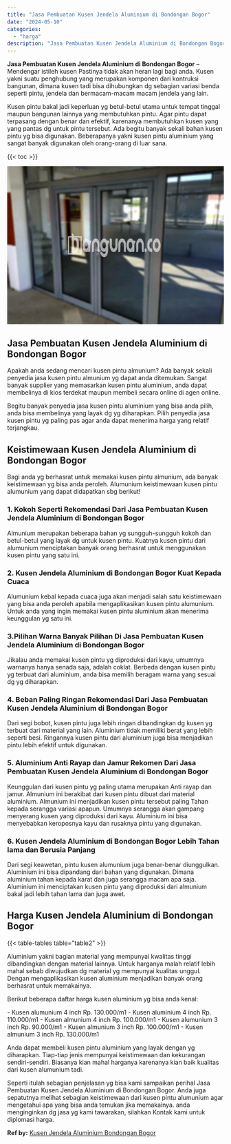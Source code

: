 ```yaml
---
title: "Jasa Pembuatan Kusen Jendela Aluminium di Bondongan Bogor"
date: "2024-05-10"
categories: 
  - "harga"
description: "Jasa Pembuatan Kusen Jendela Aluminium di Bondongan Bogor. Seperti itulah sebagian penjelasan yg bisa kami sampaikan perihal Jasa Pembuatan Kusen Jendela Alu..."
---
```


**Jasa Pembuatan Kusen Jendela Aluminium di Bondongan Bogor** – Mendengar istileh kusen Pastinya tidak akan heran lagi bagi anda. Kusen yakni suatu penghubung yang merupakan komponen dari kontruksi bangunan, dimana kusen tadi bisa dihubungkan dg sebagian variasi benda seperti pintu, jendela dan bermacam-macam macam jendela yang lain.

Kusen pintu bakal jadi keperluan yg betul-betul utama untuk tempat tinggal maupun bangunan lainnya yang membutuhkan pintu. Agar pintu dapat terpasang dengan benar dan efektif, karenanya membutuhkan kusen yang yang pantas dg untuk pintu tersebut. Ada begitu banyak sekali bahan kusen pintu yg bisa digunakan. Beberapanya yakni kusen pintu aluminium yang sangat banyak digunakan oleh orang-orang di luar sana.

{{< toc >}}

![Jasa Pembuatan Kusen Jendela Aluminium di Bondongan Bogor](/images/harga-kusen-jendela-alumunium-36.png)

## Jasa Pembuatan Kusen Jendela Aluminium di Bondongan Bogor

Apakah anda sedang mencari kusen pintu almunium? Ada banyak sekali penyedia jasa kusen pintu almunium yg dapat anda ditemukan. Sangat banyak supplier yang memasarkan kusen pintu aluminium, anda dapat membelinya di kios terdekat maupun membeli secara online di agen online.

Begitu banyak penyedia jasa kusen pintu aluminium yang bisa anda pilih, anda bisa membelinya yang layak dg yg diharapkan. Pilih penyedia jasa kusen pintu yg paling pas agar anda dapat menerima harga yang relatif terjangkau.

## Keistimewaan Kusen Jendela Aluminium di Bondongan Bogor

Bagi anda yg berhasrat untuk memakai kusen pintu almunium, ada banyak keistimewaan yg bisa anda peroleh. Alumunium keistimewaan kusen pintu alumunium yang dapat didapatkan sbg berikut!

### 1\. Kokoh Seperti Rekomendasi Dari Jasa Pembuatan Kusen Jendela Aluminium di Bondongan Bogor

Almunium merupakan beberapa bahan yg sungguh-sungguh kokoh dan betul-betul yang layak dg untuk kusen pintu. Kuatnya kusen pintu dari alumunium menciptakan banyak orang berhasrat untuk menggunakan kusen pintu yang satu ini.

### 2\. Kusen Jendela Aluminium di Bondongan Bogor Kuat Kepada Cuaca

Alumunium kebal kepada cuaca juga akan menjadi salah satu keistimewaan yang bisa anda peroleh apabila mengaplikasikan kusen pintu alumunium. Untuk anda yang ingin memakai kusen pintu aluminium akan menerima keunggulan yg satu ini.

### 3.Pilihan Warna Banyak Pilihan Di Jasa Pembuatan Kusen Jendela Aluminium di Bondongan Bogor

Jikalau anda memakai kusen pintu yg diproduksi dari kayu, umumnya warnanya hanya senada saja, adalah coklat. Berbeda dengan kusen pintu yg terbuat dari aluminium, anda bisa memilih beragam warna yang sesuai dg yg diharapkan.

### 4\. Beban Paling Ringan Rekomendasi Dari Jasa Pembuatan Kusen Jendela Aluminium di Bondongan Bogor

Dari segi bobot, kusen pintu juga lebih ringan dibandingkan dg kusen yg terbuat dari material yang lain. Aluminium tidak memiliki berat yang lebih seperti besi. Ringannya kusen pintu dari aluminium juga bisa menjadikan pintu lebih efektif untuk digunakan.

### 5\. Aluminium Anti Rayap dan Jamur Rekomen Dari Jasa Pembuatan Kusen Jendela Aluminium di Bondongan Bogor

Keunggulan dari kusen pintu yg paling utama merupakan Anti rayap dan jamur. Almunium ini berakibat dari kusen pintu dibuat dari material aluminium. Almunium ini menjadikan kusen pintu tersebut paling Tahan kepada serangga variasi apapun. Umumnya serangga akan gampang menyerang kusen yang diproduksi dari kayu. Aluminium ini bisa menyebabkan keroposnya kayu dan rusaknya pintu yang digunakan.

### 6\. Kusen Jendela Aluminium di Bondongan Bogor Lebih Tahan lama dan Berusia Panjang

Dari segi keawetan, pintu kusen alumunium juga benar-benar diunggulkan. Aluminium ini bisa dipandang dari bahan yang digunakan. Dimana aluminium tahan kepada karat dan juga serangga macam apa saja. Aluminium ini menciptakan kusen pintu yang diproduksi dari almunium bakal jadi lebih tahan lama dan juga awet.

## Harga Kusen Jendela Aluminium di Bondongan Bogor

{{< table-tables table="table2" >}}

Aluminium yakni bagian material yang mempunyai kwalitas tinggi dibandingkan dengan material lainnya. Untuk harganya malah relatif lebih mahal sebab diwujudkan dg material yg mempunyai kualitas unggul. Dengan mengaplikasikan kusen aluminium menjadikan banyak orang berhasrat untuk memakainya.

Berikut beberapa daftar harga kusen aluminium yg bisa anda kenal:

\- Kusen alumunium 4 inch Rp. 130.000/m1 - Kusen aluminium 4 inch Rp. 110.000/m1 - Kusen almunium 4 inch Rp. 100.000/m1 - Kusen alumunium 3 inch Rp. 90.000/m1 - Kusen almunium 3 inch Rp. 100.000/m1 - Kusen almunium 3 inch Rp. 130.000/m1

Anda dapat membeli kusen pintu aluminium yang layak dengan yg diharapkan. Tiap-tiap jenis mempunyai keistimewaan dan kekurangan sendiri-sendiri. Biasanya kian mahal harganya karenanya kian baik kualitas dari kusen alumunium tadi.

Seperti itulah sebagian penjelasan yg bisa kami sampaikan perihal Jasa Pembuatan Kusen Jendela Aluminium di Bondongan Bogor. Anda juga sepatutnya melihat sebagian keistimewaan dari kusen pintu alumunium agar mengetahui apa yang bisa anda temukan jika memakainya. anda menginginkan dg jasa yg kami tawarakan, silahkan Kontak kami untuk diplomasi harga.

**Ref by:** [Kusen Jendela Aluminium Bondongan Bogor](https://id.wikipedia.org/wiki/Kusen)
